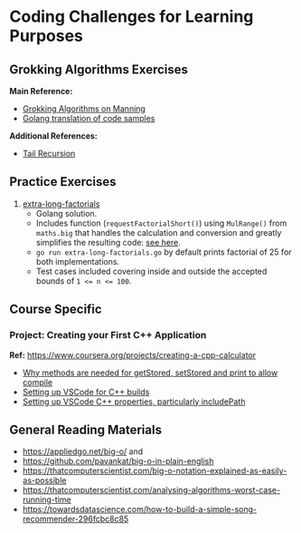 # Coding Challenges for Learning Purposes

## Grokking Algorithms Exercises
**Main Reference:**
* [Grokking Algorithms on Manning](https://livebook.manning.com/grokking-algorithms/chapter-1)
* [Golang translation of code samples](https://github.com/jonatasbaldin/grokking-algorithms-golang)

**Additional References:**
* [Tail Recursion](https://stackoverflow.com/questions/33923/what-is-tail-recursion)

## Practice Exercises

1. [extra-long-factorials](https://www.hackerrank.com/challenges/extra-long-factorials/problem)
    * Golang solution.
    * Includes function (`requestFactorialShort()`) using `MulRange()` from `maths.big` that handles the calculation and conversion and greatly simplifies the resulting code: [see here](https://stackoverflow.com/a/19308076).
    * `go run extra-long-factorials.go` by default prints factorial of 25 for both implementations.
    * Test cases included covering inside and outside the accepted bounds of `1 <= n <= 100`.

## Course Specific

### Project: Creating your First C++ Application
**Ref:** https://www.coursera.org/projects/creating-a-cpp-calculator
* [Why methods are needed for getStored, setStored and print to allow compile](https://stackoverflow.com/questions/737409/are-get-and-set-functions-popular-with-c-programmers)
* [Setting up VSCode for C++ builds](https://dev.to/talhabalaj/setup-visual-studio-code-for-multi-file-c-projects-1jpi)
* [Setting up VSCode C++ properties, particularly includePath](https://code.visualstudio.com/docs/cpp/c-cpp-properties-schema-reference)

## General Reading Materials
* https://appliedgo.net/big-o/ and
* https://github.com/pavankat/big-o-in-plain-english
* https://thatcomputerscientist.com/big-o-notation-explained-as-easily-as-possible
* https://thatcomputerscientist.com/analysing-algorithms-worst-case-running-time
* https://towardsdatascience.com/how-to-build-a-simple-song-recommender-296fcbc8c85